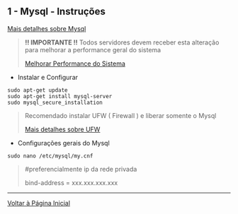 ## 1 - Mysql - Instruções

[Mais detalhes sobre Mysql](https://www.digitalocean.com/community/tutorials/how-to-install-mysql-on-ubuntu-16-04)


>
> <b> !! IMPORTANTE !!</b>
> Todos servidores devem receber esta alteração para melhorar a performance geral do sistema
> 
> [Melhorar Performance do Sistema](../sysctl.conf.md)
>


- Instalar e Configurar

```
sudo apt-get update
sudo apt-get install mysql-server
sudo mysql_secure_installation
```


> Recomendado instalar UFW ( Firewall ) e liberar somente o Mysql
>
> [Mais detalhes sobre UFW](../UFW/installation.md)



- Configurações gerais do Mysql

```
sudo nano /etc/mysql/my.cnf
```

> \#preferencialmente ip da rede privada
> 
> bind-address            = xxx.xxx.xxx.xxx




***

[Voltar à Página Inicial](../README.md)
